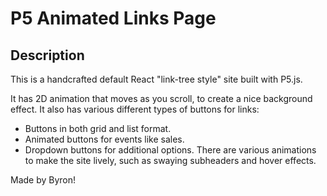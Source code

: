 # P5 Animated Links Page

## Description

This is a handcrafted default React "link-tree style" site built with P5.js.

It has 2D animation that moves as you scroll, to create a nice background effect.
It also has various different types of buttons for links:
- Buttons in both grid and list format.
- Animated buttons for events like sales.
- Dropdown buttons for additional options.
There are various animations to make the site lively, such as swaying subheaders and hover effects.

Made by Byron!
